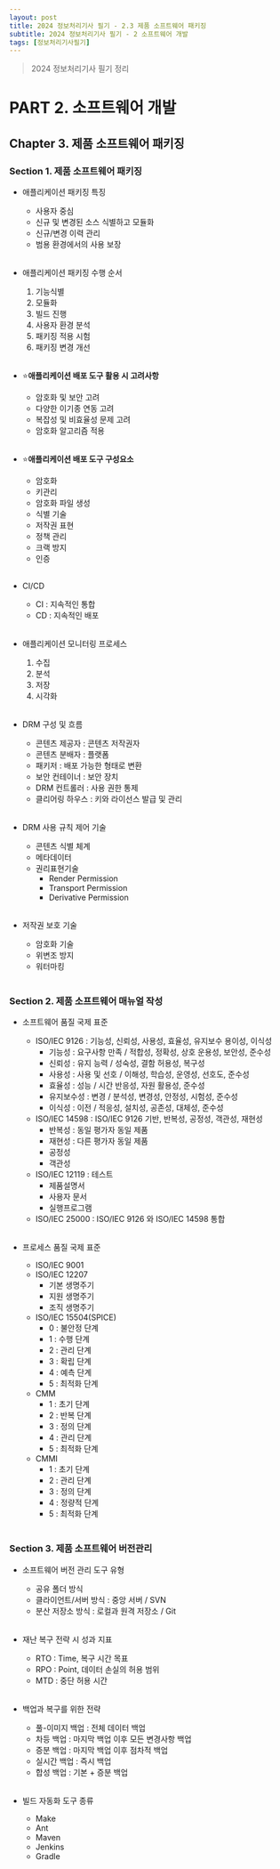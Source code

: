 ```yaml
---
layout: post
title: 2024 정보처리기사 필기 - 2.3 제품 소프트웨어 패키징
subtitle: 2024 정보처리기사 필기 - 2 소프트웨어 개발
tags: [정보처리기사필기]
---
```

> 2024 정보처리기사 필기 정리

# PART 2. 소프트웨어 개발
## Chapter 3. 제품 소프트웨어 패키징
### Section 1. 제품 소프트웨어 패키징

- 애플리케이션 패키징 특징
  - 사용자 중심
  - 신규 및 변경된 소스 식별하고 모듈화
  - 신규/변경 이력 관리
  - 범용 환경에서의 사용 보장
<br/><br/>

- 애플리케이션 패키징 수행 순서
  1. 기능식별
  2. 모듈화
  3. 빌드 진행
  4. 사용자 환경 분석
  5. 패키징 적용 시험
  6. 패키징 변경 개선
<br/><br/>

- ⭐**애플리케이션 배포 도구 활용 시 고려사항**
  - 암호화 및 보안 고려
  - 다양한 이기종 연동 고려
  - 복잡성 및 비효율성 문제 고려
  - 암호화 알고리즘 적용
<br/><br/>

- ⭐**애플리케이션 배포 도구 구성요소**
  - 암호화
  - 키관리
  - 암호화 파일 생성
  - 식별 기술
  - 저작권 표현
  - 정책 관리
  - 크랙 방지
  - 인증
<br/><br/>

- CI/CD
  - CI : 지속적인 통합
  - CD : 지속적인 배포
<br/><br/>

- 애플리케이션 모니터링 프로세스
  1. 수집
  2. 분석
  3. 저장
  4. 시각화
<br/><br/>

- DRM 구성 및 흐름
  - 콘텐츠 제공자 : 콘텐츠 저작권자
  - 콘텐츠 분배자 : 플랫폼
  - 패키저 : 배포 가능한 형태로 변환
  - 보안 컨테이너 : 보안 장치
  - DRM 컨트롤러 : 사용 권한 통제
  - 클리어링 하우스 : 키와 라이선스 발급 및 관리
<br/><br/>

- DRM 사용 규칙 제어 기술
  - 콘텐츠 식별 체계
  - 메타데이터
  - 권리표현기술
    - Render Permission
    - Transport Permission
    - Derivative Permission
<br/><br/>

- 저작권 보호 기술
  - 암호화 기술
  - 위변조 방지
  - 워터마킹
<br/><br/>

### Section 2. 제품 소프트웨어 매뉴얼 작성

- 소프트웨어 품질 국제 표준
  - ISO/IEC 9126 : 기능성, 신뢰성, 사용성, 효율성, 유지보수 용이성, 이식성
    - 기능성 : 요구사항 만족 / 적합성, 정확성, 상호 운용성, 보안성, 준수성
    - 신뢰성 : 유지 능력 / 성숙성, 결함 허용성, 복구성
    - 사용성 : 사용 및 선호 / 이해성, 학습성, 운영성, 선호도, 준수성
    - 효율성 : 성능 / 시간 반응성, 자원 활용성, 준수성
    - 유지보수성 : 변경 / 분석성, 변경성, 안정성, 시험성, 준수성
    - 이식성 : 이전 / 적응성, 설치성, 공존성, 대체성, 준수성
  - ISO/IEC 14598 : ISO/IEC 9126 기반, 반복성, 공정성, 객관성, 재현성
    - 반복성 : 동일 평가자 동일 제품
    - 재현성 : 다른 평가자 동일 제품
    - 공정성
    - 객관성
  - ISO/IEC 12119 : 테스트
    - 제품설명서
    - 사용자 문서
    - 실행프로그램
  - ISO/IEC 25000 : ISO/IEC 9126 와 ISO/IEC 14598 통합
<br/><br/>

- 프로세스 품질 국제 표준
  - ISO/IEC 9001
  - ISO/IEC 12207
    - 기본 생명주기
    - 지원 생명주기
    - 조직 생명주기
  - ISO/IEC 15504(SPICE)
    - 0 : 불안정 단계
    - 1 : 수행 단계
    - 2 : 관리 단계
    - 3 : 확립 단계
    - 4 : 예측 단계
    - 5 : 최적화 단계
  - CMM
    - 1 : 초기 단계
    - 2 : 반복 단계
    - 3 : 정의 단계
    - 4 : 관리 단계
    - 5 : 최적화 단계
  - CMMI
    - 1 : 초기 단계
    - 2 : 관리 단계
    - 3 : 정의 단계
    - 4 : 정량적 단계
    - 5 : 최적화 단계
<br/><br/>

### Section 3. 제품 소프트웨어 버전관리

- 소프트웨어 버전 관리 도구 유형
  - 공유 폴더 방식
  - 클라이언트/서버 방식 : 중앙 서버 / SVN
  - 분산 저장소 방식 : 로컬과 원격 저장소 / Git
<br/><br/>

- 재난 복구 전략 시 성과 지표
  - RTO : Time, 복구 시간 목표
  - RPO : Point, 데이터 손실의 허용 범위
  - MTD : 중단 허용 시간
<br/><br/>

- 백업과 복구를 위한 전략
  - 풀-이미지 백업 : 전체 데이터 백업
  - 차등 백업 : 마지막 백업 이후 모든 변경사항 백업
  - 증분 백업 : 마지막 백업 이후 점차적 백업
  - 실시간 백업 : 즉시 백업
  - 합성 백업 : 기본 + 증분 백업
<br/><br/>

- 빌드 자동화 도구 종류
  - Make
  - Ant
  - Maven
  - Jenkins
  - Gradle
<br/><br/>
